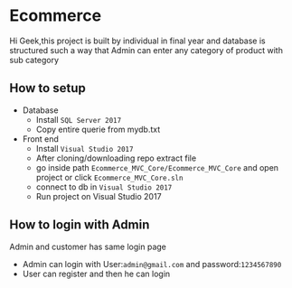 # Ecommerce
Hi Geek,this project is built by individual in final year and database is structured such a way that Admin can enter any category of product with sub category

## How to setup
+ Database
  * Install `SQL Server 2017`
  * Copy entire querie from mydb.txt
+ Front end
  * Install `Visual Studio 2017`
  * After cloning/downloading repo extract file
  * go inside path `Ecommerce_MVC_Core/Ecommerce_MVC_Core` and open project or click `Ecommerce_MVC_Core.sln`
  * connect to db in `Visual Studio 2017`
  * Run project on Visual Studio 2017
  
## How to login with Admin
Admin and customer has same login page
* Admin can login with User:`admin@gmail.com` and password:`1234567890`
* User can register and then he can login 
